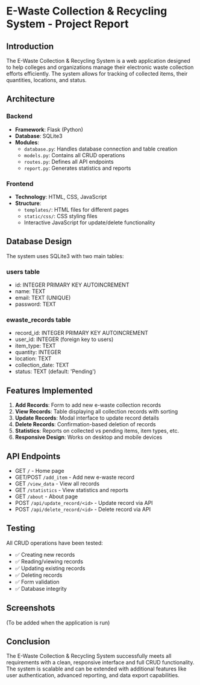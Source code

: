 # E-Waste Collection & Recycling System - Project Report

## Introduction

The E-Waste Collection & Recycling System is a web application designed to help colleges and organizations manage their electronic waste collection efforts efficiently. The system allows for tracking of collected items, their quantities, locations, and status.

## Architecture

### Backend
- **Framework**: Flask (Python)
- **Database**: SQLite3
- **Modules**:
  - `database.py`: Handles database connection and table creation
  - `models.py`: Contains all CRUD operations
  - `routes.py`: Defines all API endpoints
  - `report.py`: Generates statistics and reports

### Frontend
- **Technology**: HTML, CSS, JavaScript
- **Structure**:
  - `templates/`: HTML files for different pages
  - `static/css/`: CSS styling files
  - Interactive JavaScript for update/delete functionality

## Database Design

The system uses SQLite3 with two main tables:

### users table
- id: INTEGER PRIMARY KEY AUTOINCREMENT
- name: TEXT
- email: TEXT (UNIQUE)
- password: TEXT

### ewaste_records table
- record_id: INTEGER PRIMARY KEY AUTOINCREMENT
- user_id: INTEGER (foreign key to users)
- item_type: TEXT
- quantity: INTEGER
- location: TEXT
- collection_date: TEXT
- status: TEXT (default: 'Pending')

## Features Implemented

1. **Add Records**: Form to add new e-waste collection records
2. **View Records**: Table displaying all collection records with sorting
3. **Update Records**: Modal interface to update record details
4. **Delete Records**: Confirmation-based deletion of records
5. **Statistics**: Reports on collected vs pending items, item types, etc.
6. **Responsive Design**: Works on desktop and mobile devices

## API Endpoints

- GET `/` - Home page
- GET/POST `/add_item` - Add new e-waste record
- GET `/view_data` - View all records
- GET `/statistics` - View statistics and reports
- GET `/about` - About page
- POST `/api/update_record/<id>` - Update record via API
- POST `/api/delete_record/<id>` - Delete record via API

## Testing

All CRUD operations have been tested:
- ✅ Creating new records
- ✅ Reading/viewing records
- ✅ Updating existing records
- ✅ Deleting records
- ✅ Form validation
- ✅ Database integrity

## Screenshots

(To be added when the application is run)

## Conclusion

The E-Waste Collection & Recycling System successfully meets all requirements with a clean, responsive interface and full CRUD functionality. The system is scalable and can be extended with additional features like user authentication, advanced reporting, and data export capabilities.